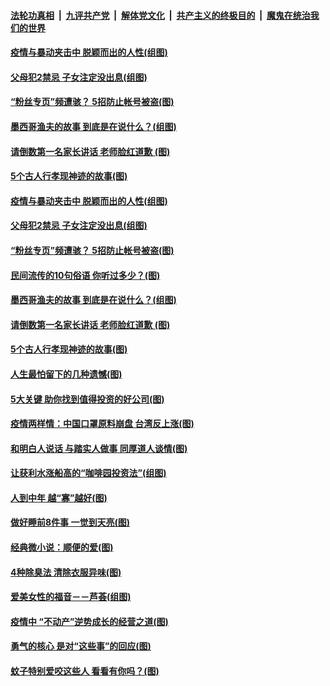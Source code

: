 ####  [法轮功真相](../../../../basic/blob/master/README.md?t=06051501) &nbsp;|&nbsp; [九评共产党](../../../../9ping.md/blob/master/README.md?t=06051501) &nbsp;|&nbsp; [解体党文化](../../../../jtdwh.md/blob/master/README.md?t=06051501)  &nbsp;|&nbsp; [共产主义的终极目的](../../../../gczydzjmd.md/blob/master/README.md?t=06051501) &nbsp;|&nbsp; [魔鬼在统治我们的世界](../../../../mgztzwmdsj.md/blob/master/README.md?t=06051501) 

#### [疫情与暴动夹击中 脱颖而出的人性(组图)](../pages/p8/935497.md?t=06051501) 

#### [父母犯2禁忌 子女注定没出息(组图)](../pages/p8/935296.md?t=06051501) 

#### [“粉丝专页”频遭骇？ 5招防止帐号被盗(图)](../pages/p8/935452.md?t=06051501) 

#### [墨西哥渔夫的故事 到底是在说什么？(组图)](../pages/p8/935425.md?t=06051501) 

#### [请倒数第一名家长讲话 老师脸红道歉&nbsp;(图)](../pages/p8/934765.md?t=06051501) 

#### [5个古人行孝现神迹的故事(图)](../pages/p8/935278.md?t=06051501) 

#### [疫情与暴动夹击中 脱颖而出的人性(组图)](../pages/p8/935497.md?t=06051501) 

#### [父母犯2禁忌 子女注定没出息(组图)](../pages/p8/935296.md?t=06051501) 

#### [“粉丝专页”频遭骇？ 5招防止帐号被盗(图)](../pages/p8/935452.md?t=06051501) 

#### [民间流传的10句俗语 你听过多少？(图)](../pages/p8/935449.md?t=06051501) 

#### [墨西哥渔夫的故事 到底是在说什么？(组图)](../pages/p8/935425.md?t=06051501) 

#### [请倒数第一名家长讲话 老师脸红道歉&nbsp;(图)](../pages/p8/934765.md?t=06051501) 

#### [5个古人行孝现神迹的故事(图)](../pages/p8/935278.md?t=06051501) 

#### [人生最怕留下的几种遗憾(图)](../pages/p8/935363.md?t=06051501) 

#### [5大关键 助你找到值得投资的好公司(图)](../pages/p8/935294.md?t=06051501) 

#### [疫情两样情：中国口罩原料崩盘 台湾反上涨(图)](../pages/p8/935290.md?t=06051501) 

#### [和明白人说话 与踏实人做事 同厚道人谈情(图)](../pages/p8/934750.md?t=06051501) 

#### [让获利水涨船高的“咖啡园投资法”(组图)](../pages/p8/935259.md?t=06051501) 

#### [人到中年 越“寡”越好(图)](../pages/p8/935161.md?t=06051501) 

#### [做好睡前8件事 一觉到天亮(图)](../pages/p8/935180.md?t=06051501) 

#### [经典微小说：顺便的爱(图)](../pages/p8/934772.md?t=06051501) 

#### [4种除臭法 清除衣服异味(图)](../pages/p8/935061.md?t=06051501) 

#### [爱美女性的福音－－芦荟(组图)](../pages/p8/935072.md?t=06051501) 

#### [疫情中 “不动产”逆势成长的经营之道(图)](../pages/p8/934965.md?t=06051501) 

#### [勇气的核心 是对“这些事”的回应(图)](../pages/p8/934997.md?t=06051501) 

#### [蚊子特别爱咬这些人 看看有你吗？(图)](../pages/p8/934925.md?t=06051501) 

